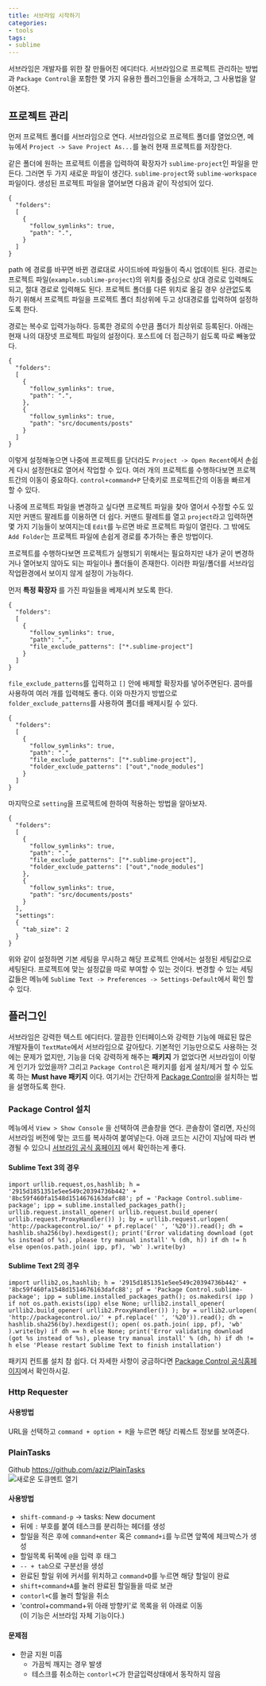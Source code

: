 ```yaml
---
title: 서브라임 시작하기
categories:
- tools
tags:
- sublime
---
```


서브라임은 개발자를 위한 잘 만들어진 에디터다. 서브라임으로 프로젝트 관리하는 방법과 `Package Control`을 포함한 몇 가지 유용한 플러그인들을 소개하고, 그 사용법을 알아본다.

<!-- more -->

## 프로젝트 관리
먼저 프로젝트 폴더를 서브라임으로 연다. 서브라임으로 프로젝트 폴더를 열었으면, 메뉴에서 `Project -> Save Project As...`를 눌러 현재 프로젝트를 저장한다.

같은 폴더에 원하는 프로젝트 이름을 입력하여 확장자가 `sublime-project`인 파일을 만든다. 그러면 두 가지 새로운 파일이 생긴다. `sublime-project`와 `sublime-workspace` 파일이다. 생성된 프로젝트 파일을 열어보면 다음과 같이 작성되어 있다.

```
{
  "folders":
  [
    {
      "follow_symlinks": true,
      "path": ".",
    }
  ]
}
```

path 에 경로를 바꾸면 바뀐 경로대로 사이드바에 파일들이 즉시 업데이트 된다. 경로는 프로젝트 파일(`example.sublime-project`)의 위치를 중심으로 상대 경로로 입력해도 되고, 절대 경로로 입력해도 된다. 프로젝트 폴더를 다른 위치로 옮길 경우 상관없도록 하기 위해서 프로젝트 파일을 프로젝트 폴더 최상위에 두고 상대경로를 입력하여 설정하도록 한다.

경로는 복수로 입력가능하다. 등록한 경로의 수만큼 폴더가 최상위로 등록된다. 아래는 현재 나의 대장넷 프로젝트 파일의 설정이다. 포스트에 더 접근하기 쉽도록 따로 빼놓았다.

```
{
  "folders":
  [
    {
      "follow_symlinks": true,
      "path": ".",
    },
    {
      "follow_symlinks": true,
      "path": "src/documents/posts"
    }
  ]
}
```

이렇게 설정해놓으면 나중에 프로젝트를 닫더라도 `Project -> Open Recent`에서 손쉽게 다시 설정한대로 열어서 작업할 수 있다. 여러 개의 프로젝트를 수행하다보면 프로젝트간의 이동이 중요하다. `control+command+P` 단축키로 프로젝트간의 이동을 빠르게 할 수 있다.

나중에 프로젝트 파일을 변경하고 싶다면 프로젝트 파일을 찾아 열어서 수정할 수도 있지만 커맨드 팔레트를 이용하면 더 쉽다. 커맨드 팔레트를 열고 `project`라고 입력하면 몇 가지 기능들이 보여지는데 `Edit`를 누르면 바로 프로젝트 파일이 열린다. 그 밖에도 `Add Folder`는 프로젝트 파일에 손쉽게 경로를 추가하는 좋은 방법이다.

프로젝트를 수행하다보면 프로젝트가 실행되기 위해서는 필요하지만 내가 굳이 변경하거나 열어보지 않아도 되는 파일이나 폴더들이 존재한다. 이러한 파일/폴더를 서브라임 작업환경에서 보이지 않게 설정이 가능하다.

먼저 **특정 확장자** 를 가진 파일들을 베제시켜 보도록 한다.

```
{
  "folders":
  [
    {
      "follow_symlinks": true,
      "path": ".",
      "file_exclude_patterns": ["*.sublime-project"]
    }
  ]
}
```

`file_exclude_patterns`를 입력하고 `[]` 안에 배제할 확장자를 넣어주면된다. 콤마를 사용하여 여러 개를 입력해도 좋다. 이와 마찬가지 방법으로 `folder_exclude_patterns`를 사용하여 폴더를 배제시킬 수 있다.

```
{
  "folders":
  [
    {
      "follow_symlinks": true,
      "path": ".",
      "file_exclude_patterns": ["*.sublime-project"],
      "folder_exclude_patterns": ["out","node_modules"]
    }
  ]
}
```

마지막으로 `setting`을 프로젝트에 한하여 적용하는 방법을 알아보자.

```
{
  "folders":
  [
    {
      "follow_symlinks": true,
      "path": ".",
      "file_exclude_patterns": ["*.sublime-project"],
      "folder_exclude_patterns": ["out","node_modules"]
    },
    {
      "follow_symlinks": true,
      "path": "src/documents/posts"
    }
  ],
  "settings":
  {
    "tab_size": 2
  }
}
```

위와 같이 설정하면 기본 세팅을 무시하고 해당 프로젝트 안에서는 설정된 세팅값으로 세팅된다. 프로젝트에 맞는 설정값을 따로 부여할 수 있는 것이다. 변경할 수 있는 세팅값들은 메뉴에 `Sublime Text -> Preferences -> Settings-Default`에서 확인 할 수 있다.

## 플러그인
서브라임은 강력한 텍스트 에디터다. 깔끔한 인터페이스와 강력한 기능에 매료된 많은 개발자들이 `TextMate`에서 서브라임으로 갈아탔다. 기본적인 기능만으로도 사용하는 것에는 문제가 없지만, 기능을 더욱 강력하게 해주는 **패키지** 가 없었다면 서브라임이 이렇게 인기가 있었을까? 그리고 `Package Control`은 패키지를 쉽게 설치/제거 할 수 있도록 하는 **Must have 패키지** 이다. 여기서는 간단하게 [Package Control]()을 설치하는 법을 설명하도록 한다.

### Package Control 설치
메뉴에서 `View > Show Console` 을 선택하여 콘솔창을 연다. 콘솔창이 열리면, 자신의 서브라임 버전에 맞는 코드를 복사하여 붙여넣는다.
아래 코드는 시간이 지남에 따라 변경될 수 있으니 [서브라임 공식 홈페이지](https://packagecontrol.io/installation) 에서 확인하는게 좋다.

#### Sublime Text 3의 경우
````
import urllib.request,os,hashlib; h = '2915d1851351e5ee549c20394736b442' + '8bc59f460fa1548d1514676163dafc88'; pf = 'Package Control.sublime-package'; ipp = sublime.installed_packages_path(); urllib.request.install_opener( urllib.request.build_opener( urllib.request.ProxyHandler()) ); by = urllib.request.urlopen( 'http://packagecontrol.io/' + pf.replace(' ', '%20')).read(); dh = hashlib.sha256(by).hexdigest(); print('Error validating download (got %s instead of %s), please try manual install' % (dh, h)) if dh != h else open(os.path.join( ipp, pf), 'wb' ).write(by)
````

#### Sublime Text 2의 경우
````
import urllib2,os,hashlib; h = '2915d1851351e5ee549c20394736b442' + '8bc59f460fa1548d1514676163dafc88'; pf = 'Package Control.sublime-package'; ipp = sublime.installed_packages_path(); os.makedirs( ipp ) if not os.path.exists(ipp) else None; urllib2.install_opener( urllib2.build_opener( urllib2.ProxyHandler()) ); by = urllib2.urlopen( 'http://packagecontrol.io/' + pf.replace(' ', '%20')).read(); dh = hashlib.sha256(by).hexdigest(); open( os.path.join( ipp, pf), 'wb' ).write(by) if dh == h else None; print('Error validating download (got %s instead of %s), please try manual install' % (dh, h) if dh != h else 'Please restart Sublime Text to finish installation')
````

패키지 컨트롤 설치 참 쉽다. 더 자세한 사항이 궁금하다면 [Package Control 공식홈페이지](https://sublime.wbond.net/)에서 확인하시길.

### Http Requester
#### 사용방법
URL을 선택하고 `command + option + R`을 누르면 해당 리퀘스트 정보를 보여준다.

### PlainTasks
<span class="label label-success">Github</span> https://github.com/aziz/PlainTasks  
![새로운 도큐멘트 열기](http://take.ms/G5Jp5)

#### 사용방법
- `shift-command-p` -> tasks: New document
- 뒤에 `:` 부호를 붙여 테스크를 분리하는 헤더를 생성
- 할일을 적은 후에 `command+enter` 혹은 `command+i`를 누르면 앞쪽에 체크박스가 생성
- 할일목록 뒤쪽에 `@`을 입력 후 태그
- `-- + tab`으로 구분선을 생성
- 완료된 할일 위에 커서를 위치하고 `command+D`를 누르면 해당 할일이 완료
- `shift+command+A`를 눌러 완료된 할일들을 따로 보관
- `contorl+C`를 눌러 할일을 취소
- 'control+command+위 아래 방향키'로 목록을 위 아래로 이동  
    (이 기능은 서브라임 자체 기능이다.)

#### 문제점
- 한글 지원 미흡
    + 가끔씩 깨지는 경우 발생
    + 테스크를 취소하는 `contorl+C`가 한글입력상태에서 동작하지 않음
